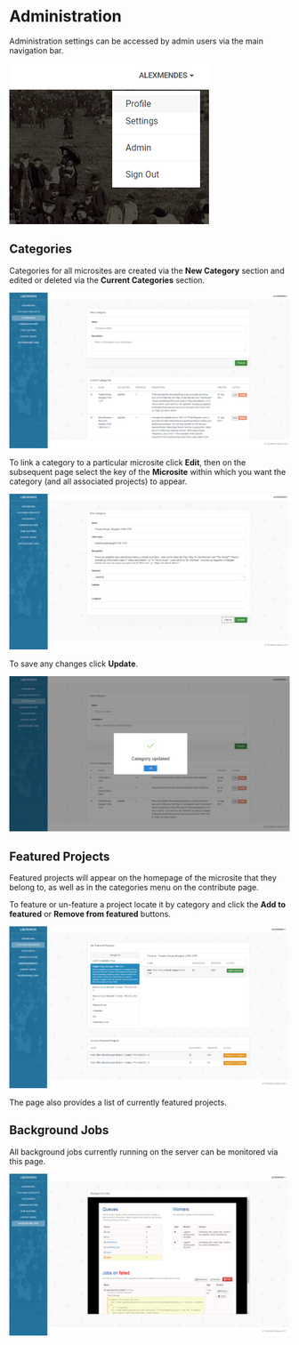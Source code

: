 # Administration

Administration settings can be accessed by admin users via the main navigation bar.

![Admin menu](./assets/admin-menu.png?raw=true)

## Categories

Categories for all microsites are created via the **New Category** section and edited or deleted via the **Current Categories** section.

![Admin - Categories](./assets/admin-categories.png?raw=true)

To link a category to a particular microsite click **Edit**, then on the subsequent page select the key of the **Microsite** within which you want the category (and all associated projects) to appear.

![Admin - Edit Categories](./assets/admin-edit-categories.png?raw=true)

To save any changes click **Update**.

![Admin - Edit Categories Success](./assets/admin-edit-categories-success.png?raw=true)

## Featured Projects

Featured projects will appear on the homepage of the microsite that they belong to, as well as in the categories menu on the contribute page.

To feature or un-feature a project locate it by category and click the **Add to featured** or **Remove from featured** buttons.

![Admin - Featured Projects](./assets/admin-featured.png?raw=true)

The page also provides a list of currently featured projects.

## Background Jobs

All background jobs currently running on the server can be monitored via this page.

![Admin - Background Jobs](./assets/admin-background-jobs.png?raw=true)
